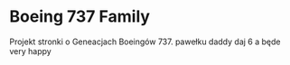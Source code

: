 # Boeing 737 Family
 Projekt stronki o Geneacjach Boeingów 737. 
 pawełku daddy daj 6 a będe very happy
 